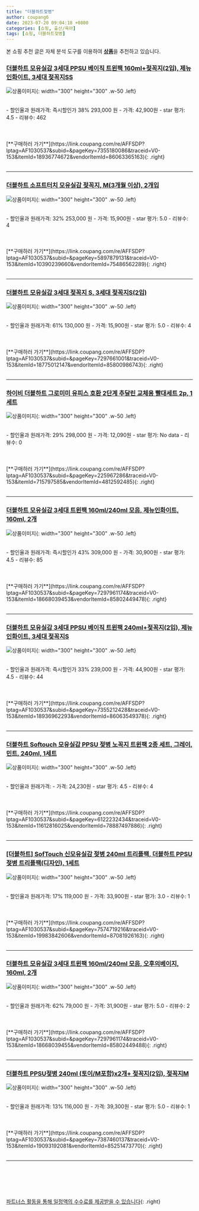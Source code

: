 ```yaml
---
title: "더블하트젖병"
author: coupang6
date: 2023-07-20 09:04:18 +0800
categories: [쇼핑, 출산/육아]
tags: [쇼핑, 더블하트젖병]
---
```


본 쇼핑 추천 글은 자체 분석 도구를 이용하여 [**상품**](https://link.coupang.com/a/bao1ui)을 추천하고 있습니다.

### [더블하트 모유실감 3세대 PPSU 베이직 트윈팩 160ml+젖꼭지(2입), 제뉴인화이트, 3세대 젖꼭지SS](https://link.coupang.com/re/AFFSDP?lptag=AF1030537&subid=&pageKey=7355180086&traceid=V0-153&itemId=18936774672&vendorItemId=86063365163)

![상품이미지](https://thumbnail6.coupangcdn.com/thumbnails/remote/230x230ex/image/vendor_inventory/e11a/930fc2e08eca9f1605f292d96832f8992f3bfe5644ae9f63106de6f2248e.jpg){: width="300" height="300" .w-50 .left}


<br>
- 할인율과 원래가격: 즉시할인가 38%  293,000   원
- 가격: 42,900원
- star 평가: 4.5
- 리뷰수: 462
<br>
<br>
<br>
<br>
[**구매하러 가기**](https://link.coupang.com/re/AFFSDP?lptag=AF1030537&subid=&pageKey=7355180086&traceid=V0-153&itemId=18936774672&vendorItemId=86063365163){: .right}
<br>
<br>

---

### [더블하트 소프트터치 모유실감 젖꼭지, M(3개월 이상), 2개입](https://link.coupang.com/re/AFFSDP?lptag=AF1030537&subid=&pageKey=5897879131&traceid=V0-153&itemId=10390239660&vendorItemId=75486562289)

![상품이미지](https://thumbnail8.coupangcdn.com/thumbnails/remote/230x230ex/image/vendor_inventory/431a/06d41a4d7fb90d58b9a845ef0d8b88aecbca4a06dc37d06fb6502fe4373e.png){: width="300" height="300" .w-50 .left}


<br>
- 할인율과 원래가격: 32%  253,000   원
- 가격: 15,900원
- star 평가: 5.0
- 리뷰수: 4
<br>
<br>
<br>
<br>
[**구매하러 가기**](https://link.coupang.com/re/AFFSDP?lptag=AF1030537&subid=&pageKey=5897879131&traceid=V0-153&itemId=10390239660&vendorItemId=75486562289){: .right}
<br>
<br>

---

### [더블하트 모유실감 3세대 젖꼭지 S, 3세대 젖꼭지S(2입)](https://link.coupang.com/re/AFFSDP?lptag=AF1030537&subid=&pageKey=7297661001&traceid=V0-153&itemId=18775012147&vendorItemId=85800986743)

![상품이미지](https://thumbnail10.coupangcdn.com/thumbnails/remote/230x230ex/image/vendor_inventory/c197/fda3f6ee1f8f9e4829c190bbe5d08eb6781540680f7394a42b3c068a6963.png){: width="300" height="300" .w-50 .left}


<br>
- 할인율과 원래가격: 61%  130,000   원
- 가격: 15,900원
- star 평가: 5.0
- 리뷰수: 4
<br>
<br>
<br>
<br>
[**구매하러 가기**](https://link.coupang.com/re/AFFSDP?lptag=AF1030537&subid=&pageKey=7297661001&traceid=V0-153&itemId=18775012147&vendorItemId=85800986743){: .right}
<br>
<br>

---

### [하이비 더블하트 그로미미 유피스 호환 2단계 추달린 교체용 빨대세트 2p, 1세트](https://link.coupang.com/re/AFFSDP?lptag=AF1030537&subid=&pageKey=225967286&traceid=V0-153&itemId=715797585&vendorItemId=4812592485)

![상품이미지](https://thumbnail7.coupangcdn.com/thumbnails/remote/230x230ex/image/retail/images/7964929426122404-6175cc10-4ae5-483e-bdac-9ea838598d04.jpg){: width="300" height="300" .w-50 .left}


<br>
- 할인율과 원래가격: 29%  298,000   원
- 가격: 12,090원
- star 평가: No data
- 리뷰수: 0
<br>
<br>
<br>
<br>
[**구매하러 가기**](https://link.coupang.com/re/AFFSDP?lptag=AF1030537&subid=&pageKey=225967286&traceid=V0-153&itemId=715797585&vendorItemId=4812592485){: .right}
<br>
<br>

---

### [더블하트 모유실감 3세대 트윈팩 160ml/240ml 모음, 제뉴인화이트, 160ml, 2개](https://link.coupang.com/re/AFFSDP?lptag=AF1030537&subid=&pageKey=7297961174&traceid=V0-153&itemId=18668039453&vendorItemId=85802449478)

![상품이미지](https://thumbnail10.coupangcdn.com/thumbnails/remote/230x230ex/image/vendor_inventory/a69e/e4e7924450c0ed1a9639058d77645906f414cf95a59df973fa7361148d7d.jpg){: width="300" height="300" .w-50 .left}


<br>
- 할인율과 원래가격: 즉시할인가 43%  309,000   원
- 가격: 30,900원
- star 평가: 4.5
- 리뷰수: 85
<br>
<br>
<br>
<br>
[**구매하러 가기**](https://link.coupang.com/re/AFFSDP?lptag=AF1030537&subid=&pageKey=7297961174&traceid=V0-153&itemId=18668039453&vendorItemId=85802449478){: .right}
<br>
<br>

---

### [더블하트 모유실감 3세대 PPSU 베이직 트윈팩 240ml+젖꼭지(2입), 제뉴인화이트, 3세대 젖꼭지S](https://link.coupang.com/re/AFFSDP?lptag=AF1030537&subid=&pageKey=7355212428&traceid=V0-153&itemId=18936962293&vendorItemId=86063549378)

![상품이미지](https://thumbnail7.coupangcdn.com/thumbnails/remote/230x230ex/image/vendor_inventory/93ec/4354ce23afe5cea62f046b4bd1641b0c9ddec114898baddcaec545a3e738.jpg){: width="300" height="300" .w-50 .left}


<br>
- 할인율과 원래가격: 즉시할인가 33%  239,000   원
- 가격: 44,900원
- star 평가: 4.5
- 리뷰수: 44
<br>
<br>
<br>
<br>
[**구매하러 가기**](https://link.coupang.com/re/AFFSDP?lptag=AF1030537&subid=&pageKey=7355212428&traceid=V0-153&itemId=18936962293&vendorItemId=86063549378){: .right}
<br>
<br>

---

### [더블하트 Softouch 모유실감 PPSU 젖병 노꼭지 트윈팩 2종 세트, 그레이, 민트, 240ml, 1세트](https://link.coupang.com/re/AFFSDP?lptag=AF1030537&subid=&pageKey=6122232434&traceid=V0-153&itemId=11612816025&vendorItemId=78887497886)

![상품이미지](https://thumbnail10.coupangcdn.com/thumbnails/remote/230x230ex/image/rs_quotation_api/wkikiako/a21af948083a4886b0fcd591a2d4fb6f.jpg){: width="300" height="300" .w-50 .left}


<br>
- 할인율과 원래가격: 
- 가격: 24,230원
- star 평가: 4.5
- 리뷰수: 4
<br>
<br>
<br>
<br>
[**구매하러 가기**](https://link.coupang.com/re/AFFSDP?lptag=AF1030537&subid=&pageKey=6122232434&traceid=V0-153&itemId=11612816025&vendorItemId=78887497886){: .right}
<br>
<br>

---

### [[더블하트] SofTouch 신모유실감 젖병 240ml 트리플팩, 더블하트 PPSU젖병 트리플팩(디자인), 1세트](https://link.coupang.com/re/AFFSDP?lptag=AF1030537&subid=&pageKey=7574719216&traceid=V0-153&itemId=19983842606&vendorItemId=87081926163)

![상품이미지](https://thumbnail7.coupangcdn.com/thumbnails/remote/230x230ex/image/vendor_inventory/8315/e49e9b2d5434b2d1ed684915d3ba1a8d9c4da3350feb7c52bdca536b0867.jpg){: width="300" height="300" .w-50 .left}


<br>
- 할인율과 원래가격: 17%  119,000   원
- 가격: 33,900원
- star 평가: 3.0
- 리뷰수: 1
<br>
<br>
<br>
<br>
[**구매하러 가기**](https://link.coupang.com/re/AFFSDP?lptag=AF1030537&subid=&pageKey=7574719216&traceid=V0-153&itemId=19983842606&vendorItemId=87081926163){: .right}
<br>
<br>

---

### [더블하트 모유실감 3세대 트윈팩 160ml/240ml 모음, 오후의베이지, 160ml, 2개](https://link.coupang.com/re/AFFSDP?lptag=AF1030537&subid=&pageKey=7297961174&traceid=V0-153&itemId=18668039455&vendorItemId=85802449488)

![상품이미지](https://thumbnail9.coupangcdn.com/thumbnails/remote/230x230ex/image/vendor_inventory/1497/0fb89209c3f243fb555e2e2be5153254d16d24485e4b2fd969702594e835.jpg){: width="300" height="300" .w-50 .left}


<br>
- 할인율과 원래가격: 62%  79,000   원
- 가격: 31,900원
- star 평가: 5.0
- 리뷰수: 2
<br>
<br>
<br>
<br>
[**구매하러 가기**](https://link.coupang.com/re/AFFSDP?lptag=AF1030537&subid=&pageKey=7297961174&traceid=V0-153&itemId=18668039455&vendorItemId=85802449488){: .right}
<br>
<br>

---

### [더블하트 PPSU젖병 240ml (토이/M포함)x2개+ 젖꼭지(2입), 젖꼭지M](https://link.coupang.com/re/AFFSDP?lptag=AF1030537&subid=&pageKey=7387460137&traceid=V0-153&itemId=19093192081&vendorItemId=85251473770)

![상품이미지](https://thumbnail6.coupangcdn.com/thumbnails/remote/230x230ex/image/vendor_inventory/e043/0bc11fc88924d9dde3bd572a7b0f4eb2903748f78c113054d8ad343559bb.jpg){: width="300" height="300" .w-50 .left}


<br>
- 할인율과 원래가격: 13%  116,000   원
- 가격: 39,300원
- star 평가: 5.0
- 리뷰수: 1
<br>
<br>
<br>
<br>
[**구매하러 가기**](https://link.coupang.com/re/AFFSDP?lptag=AF1030537&subid=&pageKey=7387460137&traceid=V0-153&itemId=19093192081&vendorItemId=85251473770){: .right}
<br>
<br>

---
<br><br><br><br><br> [파트너스 활동을 통해 일정액의 수수료를 제공받을 수 있습니다](https://link.coupang.com/a/bao1ui){: .right}